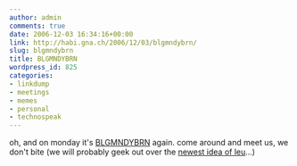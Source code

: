 ```yaml
---
author: admin
comments: true
date: 2006-12-03 16:34:16+00:00
link: http://habi.gna.ch/2006/12/03/blgmndybrn/
slug: blgmndybrn
title: BLGMNDYBRN
wordpress_id: 825
categories:
- linkdump
- meetings
- memes
- personal
- technospeak
---
```


oh, and on monday it's [BLGMNDYBRN](http://upcoming.org/event/104397/) again. come around and meet us, we don't bite (we will probably geek out over the [newest idea of leu](http://www.leumund.ch/v3/comments/weltpremiere-am-blgmndybrn/)...)

